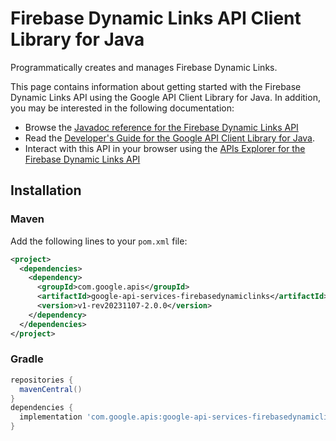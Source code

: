 # Firebase Dynamic Links API Client Library for Java

Programmatically creates and manages Firebase Dynamic Links.

This page contains information about getting started with the Firebase Dynamic Links API
using the Google API Client Library for Java. In addition, you may be interested
in the following documentation:

* Browse the [Javadoc reference for the Firebase Dynamic Links API][javadoc]
* Read the [Developer's Guide for the Google API Client Library for Java][google-api-client].
* Interact with this API in your browser using the [APIs Explorer for the Firebase Dynamic Links API][api-explorer]

## Installation

### Maven

Add the following lines to your `pom.xml` file:

```xml
<project>
  <dependencies>
    <dependency>
      <groupId>com.google.apis</groupId>
      <artifactId>google-api-services-firebasedynamiclinks</artifactId>
      <version>v1-rev20231107-2.0.0</version>
    </dependency>
  </dependencies>
</project>
```

### Gradle

```gradle
repositories {
  mavenCentral()
}
dependencies {
  implementation 'com.google.apis:google-api-services-firebasedynamiclinks:v1-rev20231107-2.0.0'
}
```

[javadoc]: https://googleapis.dev/java/google-api-services-firebasedynamiclinks/latest/index.html
[google-api-client]: https://github.com/googleapis/google-api-java-client/
[api-explorer]: https://developers.google.com/apis-explorer/#p/firebasedynamiclinks/v1/
